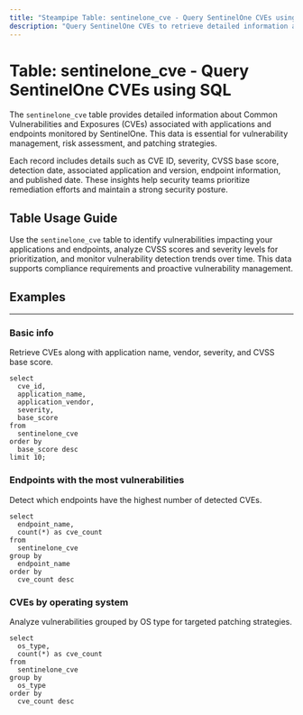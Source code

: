 ```yaml
---
title: "Steampipe Table: sentinelone_cve - Query SentinelOne CVEs using SQL"
description: "Query SentinelOne CVEs to retrieve detailed information about vulnerabilities detected across your environment, including CVSS scores, severity levels, and associated applications."
---
```


# Table: sentinelone_cve - Query SentinelOne CVEs using SQL

The `sentinelone_cve` table provides detailed information about Common Vulnerabilities and Exposures (CVEs) associated with applications and endpoints monitored by SentinelOne. This data is essential for vulnerability management, risk assessment, and patching strategies.

Each record includes details such as CVE ID, severity, CVSS base score, detection date, associated application and version, endpoint information, and published date. These insights help security teams prioritize remediation efforts and maintain a strong security posture.

## Table Usage Guide

Use the `sentinelone_cve` table to identify vulnerabilities impacting your applications and endpoints, analyze CVSS scores and severity levels for prioritization, and monitor vulnerability detection trends over time. This data supports compliance requirements and proactive vulnerability management.

## Examples

---

### **Basic info**
Retrieve CVEs along with application name, vendor, severity, and CVSS base score.

```sql+postgres
select
  cve_id,
  application_name,
  application_vendor,
  severity,
  base_score
from
  sentinelone_cve
order by
  base_score desc
limit 10;
```

### Endpoints with the most vulnerabilities
Detect which endpoints have the highest number of detected CVEs.

```sql+postgres
select
  endpoint_name,
  count(*) as cve_count
from
  sentinelone_cve
group by
  endpoint_name
order by
  cve_count desc
```

### CVEs by operating system
Analyze vulnerabilities grouped by OS type for targeted patching strategies.

```sql+postgres
select
  os_type,
  count(*) as cve_count
from
  sentinelone_cve
group by
  os_type
order by
  cve_count desc
```
